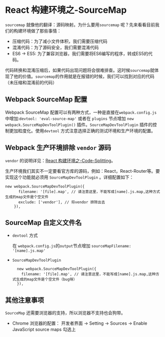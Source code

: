 # React 构建环境之-SourceMap
`sourcemap` 就像他的翻译：源码映射。为什么要用`sourcemap` 呢？先来看看目前我们的构建环境做了那些事情：
- 压缩代码：为了减小文件体积，我们需要压缩代码
- 混淆代码：为了源码安全，我们需要混淆代码
- ES6 -> ES5: 为了兼容浏览器，我们需要将ES6编写的程序，转成ES5的代码。

代码转换和混淆压缩后，如果代码出现问题将会很难排查。这时候`sourcemap`就体现了他的价值。`sourcemap`的作用就是在报错的时候，我们可以找到对应的代码（未压缩和混淆前的代码）

## Webpack SourceMap 配置
Webpack SourceMap 配置可以有两种方式，一种是直接在`webpack.config.js`中增加:`devtool: 'eval-source-map'` 或者在 `plugins` 节点增加 `new webpack.SourceMapDevToolPlugin()` 插件。`SourceMapDevToolPlugin` 插件的控制更加粒度化。使用`devtool` 方式注意选择正确的测试环境和生产环境的配置。

## Webpack 生产环境排除 `vendor` 源码
`vendor` 的说明详见：[React 构建环境之-Code-Splitting](./React构建环境之-Code-Splitting.md)。

生产环境我们其实不一定要看官方库的源码，例如：React，React-Router等。要实现这个功能就必须用 `SourceMapDevToolPlugin` 。详细配置如下：
```
new webpack.SourceMapDevToolPlugin({
      filename: '[file].map', // 请注意这里，不能写成[name].js.map,这种方式生成的map文件是个空文件
      exclude: ['vendor'], // 将vendor 排除出去
    }),
```

## SourceMap 自定义文件名
- `devtool` 方式

   在 `webpack.config.js`的`output`节点增加 `sourceMapFilename: '[name].js.map'`

- `SourceMapDevToolPlugin`
  ```
    new webpack.SourceMapDevToolPlugin({
      filename: '[file].map', // 请注意这里，不能写成[name].js.map,这种方式生成的map文件是个空文件（bug呀）
    }),
  ```

## 其他注意事项
`SourceMap` 还需要浏览器的支持，所以浏览器不支持也会狗带。
- Chrome 浏览器的配置：
开发者界面 -> Setting ->  Sources -> Enable JavaScript source maps 勾选上

